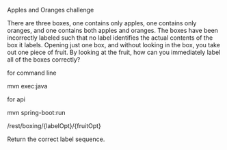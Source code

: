 Apples and Oranges challenge

There are three boxes, one contains only apples, one contains only oranges, and one contains both apples and oranges. 
The boxes have been incorrectly labeled such that no label identifies the actual contents of the box it labels.
Opening just one box, and without looking in the box, you take out one piece of fruit. 
By looking at the fruit, how can you immediately label all of the boxes correctly?

for command line 

mvn exec:java 

for api

mvn spring-boot:run

/rest/boxing/{labelOpt}/{fruitOpt}

Return the correct label sequence.

